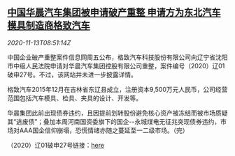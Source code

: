 <!--1605257675000-->
[中国华晨汽车集团被申请破产重整 申请方为东北汽车模具制造商格致汽车](https://cn.reuters.com/article/brilliance-china-bankruptcy-1113-idCNKBS27T0WH)
------

<div><i>2020-11-13T08:51:14Z</i></div><p>中国企业破产重整案件信息网周五公布，格致汽车科技股份有限公司向辽宁省沈阳市中级人民法院申请对华晨汽车集团控股有限公司重整，案件编号（2020）辽01破申27号。不过，该网站并未进一步披露详情。</p><p>格致汽车2015年12月在吉林省东辽县成立，注册资本9,500万元人民币，公司经营范围包括汽车模具、检具、夹具的设计、开发等。</p><p>华晨集团此前出现债券违约，且因提前划转股份避免核心资产被冻结而被市场质疑其“逃废债”；叠加本周河南国资委旗下的国企--永城煤电无征兆突现债券违约，市场对AAA国企信仰崩塌，恐慌情绪亦随之蔓延至一二级市场。（完）</p><p>（2020）辽01破申27号链接：<a href="http://pccz.court.gov.cn/pcajxxw/gkaj/gkajxq?id=D27CD7A685437B97B103885173E3A3EC">here</a></p>
